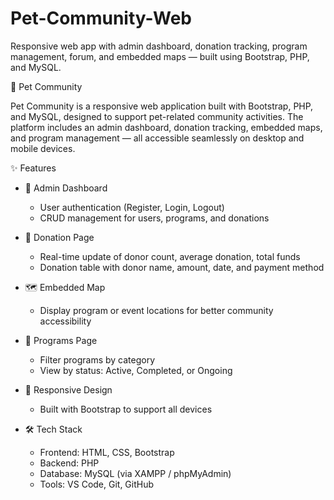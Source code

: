 # Pet-Community-Web
Responsive web app with admin dashboard, donation tracking, program management, forum, and embedded maps — built using Bootstrap, PHP, and MySQL.

🐾 Pet Community

Pet Community is a responsive web application built with Bootstrap, PHP, and MySQL, designed to support pet-related community activities. The platform includes an admin dashboard, donation tracking, embedded maps, and program management — all accessible seamlessly on desktop and mobile devices.

✨ Features

- 🔐 Admin Dashboard
  - User authentication (Register, Login, Logout)
  - CRUD management for users, programs, and donations

- 💝 Donation Page
  - Real-time update of donor count, average donation, total funds
  - Donation table with donor name, amount, date, and payment method

- 🗺️ Embedded Map
  - Display program or event locations for better community accessibility

- 📌 Programs Page
  - Filter programs by category
  - View by status: Active, Completed, or Ongoing

- 📱 Responsive Design
  - Built with Bootstrap to support all devices

- 🛠️ Tech Stack
  - Frontend: HTML, CSS, Bootstrap
  - Backend: PHP
  - Database: MySQL (via XAMPP / phpMyAdmin)
  - Tools: VS Code, Git, GitHub
